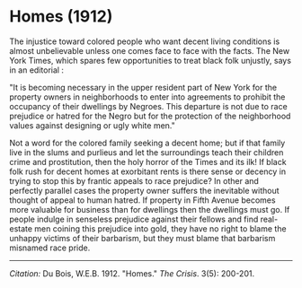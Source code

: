 # Homes (1912)


The injustice toward colored people who want decent living conditions is almost unbelievable unless one comes face to face with the facts. The New York Times, which spares few opportunities to treat black folk unjustly, says in an editorial :


"It is becoming necessary in the upper resident part of New York for the property owners in neighborhoods to enter into agreements to prohibit the occupancy of their dwellings by Negroes. This departure is not due to race prejudice or hatred for the Negro but for the protection of the neighborhood values against designing or ugly white men."

Not a word for the colored family seeking a decent home; but if that family live in the slums and purlieus and let the surroundings teach their children crime and prostitution, then the holy horror of the Times and its ilk! If black folk rush for decent homes at exorbitant rents is there sense or decency in trying to stop this by frantic appeals to race prejudice? In other and perfectly parallel cases the property owner suffers the inevi­table without thought of appeal to human hatred. If property in Fifth Avenue becomes more valuable for business than for dwellings then the dwellings must go. If people indulge in senseless prejudice against their fellows and find real-estate men coining this prejudice into gold, they have no right to blame the unhappy victims of their barbarism, but they must blame that barbarism misnamed race pride.


_________________
*Citation:* Du Bois, W.E.B. 1912. "Homes."  *The Crisis*. 3(5): 200-201.
